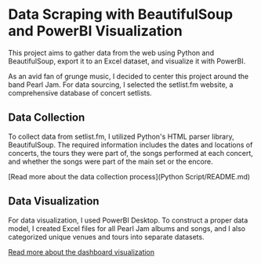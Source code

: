 # Data Scraping with BeautifulSoup and PowerBI Visualization

This project aims to gather data from the web using Python and BeautifulSoup, export it to an Excel dataset, and visualize it with PowerBI.

As an avid fan of grunge music, I decided to center this project around the band Pearl Jam. For data sourcing, I selected the setlist.fm website, a comprehensive database of concert setlists.

## Data Collection
To collect data from setlist.fm, I utilized Python's HTML parser library, BeautifulSoup. The required information includes the dates and locations of concerts, the tours they were part of, the songs performed at each concert, and whether the songs were part of the main set or the encore.

[Read more about the data collection process](Python Script/README.md)

## Data Visualization
For data visualization, I used PowerBI Desktop. To construct a proper data model, I created Excel files for all Pearl Jam albums and songs, and I also categorized unique venues and tours into separate datasets.

[Read more about the dashboard visualization](Dashboard/README.md)
